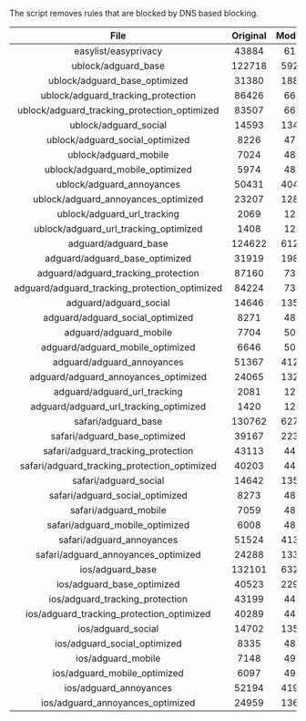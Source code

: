 The script removes rules that are blocked by DNS based blocking.


| File | Original | Modified |
|:----:|:-----:|:-----:|
| easylist/easyprivacy | 43884 | 6194 |
| ublock/adguard_base | 122718 | 59280 |
| ublock/adguard_base_optimized | 31380 | 18839 |
| ublock/adguard_tracking_protection | 86426 | 6673 |
| ublock/adguard_tracking_protection_optimized | 83507 | 6672 |
| ublock/adguard_social | 14593 | 13481 |
| ublock/adguard_social_optimized | 8226 | 4791 |
| ublock/adguard_mobile | 7024 | 4842 |
| ublock/adguard_mobile_optimized | 5974 | 4841 |
| ublock/adguard_annoyances | 50431 | 40446 |
| ublock/adguard_annoyances_optimized | 23207 | 12812 |
| ublock/adguard_url_tracking | 2069 | 1226 |
| ublock/adguard_url_tracking_optimized | 1408 | 1226 |
| adguard/adguard_base | 124622 | 61275 |
| adguard/adguard_base_optimized | 31919 | 19827 |
| adguard/adguard_tracking_protection | 87160 | 7353 |
| adguard/adguard_tracking_protection_optimized | 84224 | 7352 |
| adguard/adguard_social | 14646 | 13541 |
| adguard/adguard_social_optimized | 8271 | 4830 |
| adguard/adguard_mobile | 7704 | 5021 |
| adguard/adguard_mobile_optimized | 6646 | 5020 |
| adguard/adguard_annoyances | 51367 | 41294 |
| adguard/adguard_annoyances_optimized | 24065 | 13250 |
| adguard/adguard_url_tracking | 2081 | 1236 |
| adguard/adguard_url_tracking_optimized | 1420 | 1236 |
| safari/adguard_base | 130762 | 62710 |
| safari/adguard_base_optimized | 39167 | 22391 |
| safari/adguard_tracking_protection | 43113 | 4437 |
| safari/adguard_tracking_protection_optimized | 40203 | 4436 |
| safari/adguard_social | 14642 | 13530 |
| safari/adguard_social_optimized | 8273 | 4827 |
| safari/adguard_mobile | 7059 | 4884 |
| safari/adguard_mobile_optimized | 6008 | 4883 |
| safari/adguard_annoyances | 51524 | 41383 |
| safari/adguard_annoyances_optimized | 24288 | 13314 |
| ios/adguard_base | 132101 | 63226 |
| ios/adguard_base_optimized | 40523 | 22915 |
| ios/adguard_tracking_protection | 43199 | 4445 |
| ios/adguard_tracking_protection_optimized | 40289 | 4444 |
| ios/adguard_social | 14702 | 13563 |
| ios/adguard_social_optimized | 8335 | 4842 |
| ios/adguard_mobile | 7148 | 4923 |
| ios/adguard_mobile_optimized | 6097 | 4922 |
| ios/adguard_annoyances | 52194 | 41949 |
| ios/adguard_annoyances_optimized | 24959 | 13601 |